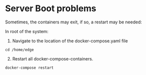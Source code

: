 # Server Boot problems

Sometimes, the containers may exit, if so, a restart may be needed:

In root of the system:
1. Navigate to the location of the docker-compose.yaml file
```
cd /home/edge
```
2. Restart all docker-compose-containers.
```
docker-compose restart
```
